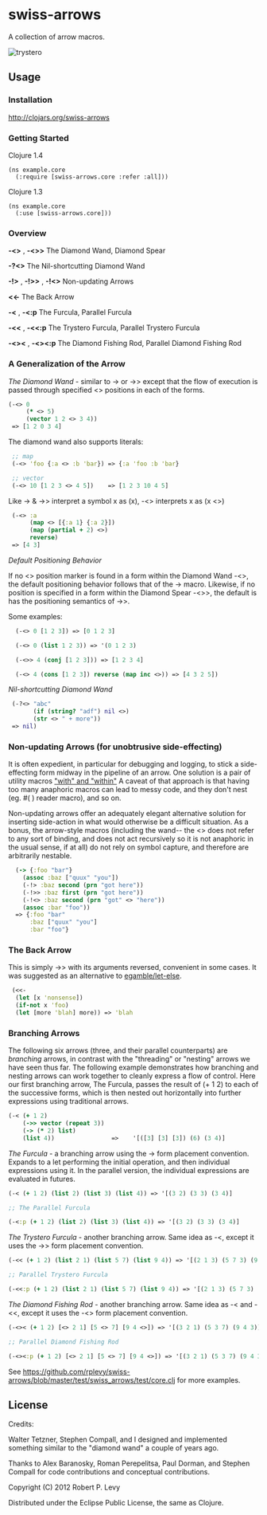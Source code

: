 # swiss-arrows

A collection of arrow macros.

![trystero](http://upload.wikimedia.org/wikipedia/en/archive/a/a9/20060119154504!Trystero-small.png)

## Usage

### Installation

http://clojars.org/swiss-arrows

### Getting Started

Clojure 1.4
```
(ns example.core
  (:require [swiss-arrows.core :refer :all]))
```

Clojure 1.3
```
(ns example.core
  (:use [swiss-arrows.core]))
```

### Overview

**-<>** , **-<>>** The Diamond Wand, Diamond Spear

**-?<>** The Nil-shortcutting Diamond Wand

**-!>** , **-!>>** , **-!<>** Non-updating Arrows

**<<-** The Back Arrow

**-<** , **-<:p** The Furcula, Parallel Furcula

**-<<** , **-<<:p** The Trystero Furcula, Parallel Trystero Furcula

**-<><** , **-<><:p** The Diamond Fishing Rod, Parallel Diamond Fishing Rod

### A Generalization of the Arrow

*The Diamond Wand* - similar to -> or ->> except that the flow of execution
is passed through specified <> positions in each of the forms.

```clojure
(-<> 0
     (* <> 5)
     (vector 1 2 <> 3 4))
 => [1 2 0 3 4]
```

The diamond wand also supports literals:

```clojure
 ;; map
 (-<> 'foo {:a <> :b 'bar}) => {:a 'foo :b 'bar}

 ;; vector
 (-<> 10 [1 2 3 <> 4 5])    => [1 2 3 10 4 5]
```

Like -> & ->> interpret a symbol x as (x), -<> interprets x as (x <>)

```clojure
 (-<> :a
      (map <> [{:a 1} {:a 2}])
      (map (partial + 2) <>)
      reverse)
 => [4 3]
```

*Default Positioning Behavior*

If no <> position marker is found in a form within the Diamond Wand -<>, the
default positioning behavior follows that of the -> macro. Likewise, if no
position is specified in a form within the Diamond Spear -<>>, the default is
has the positioning semantics of ->>.

Some examples:

```clojure
  (-<> 0 [1 2 3]) => [0 1 2 3]

  (-<> 0 (list 1 2 3)) => '(0 1 2 3)

  (-<>> 4 (conj [1 2 3])) => [1 2 3 4]

  (-<> 4 (cons [1 2 3]) reverse (map inc <>)) => [4 3 2 5])
```

*Nil-shortcutting Diamond Wand*

```clojure
 (-?<> "abc"
       (if (string? "adf") nil <>)
       (str <> " + more"))
 => nil)
```

### Non-updating Arrows (for unobtrusive side-effecting)

It is often expedient, in particular for debugging and logging, to stick a
side-effecting form midway in the pipeline of an arrow.  One solution is a
pair of utility macros ["with" and "within"](https://gist.github.com/3021378)
A caveat of that approach is that having too many anaphoric macros can lead
to messy code, and they don't nest (eg. #( ) reader macro), and so on.

Non-updating arrows offer an adequately elegant alternative solution for
inserting side-action in what would otherwise be a difficult situation.
As a bonus, the arrow-style macros (including the wand-- the <> does not refer
to any sort of binding, and does not act recursively so it is not anaphoric
in the usual sense, if at all) do not rely on symbol capture, and therefore
are arbitrarily nestable.


```clojure
  (-> {:foo "bar"}
    (assoc :baz ["quux" "you"])
    (-!> :baz second (prn "got here"))
    (-!>> :baz first (prn "got here"))
    (-!<> :baz second (prn "got" <> "here"))
    (assoc :bar "foo"))
  => {:foo "bar"
      :baz ["quux" "you"]
      :bar "foo"}
```

### The Back Arrow

This is simply ->> with its arguments reversed, convenient in some cases.
It was suggested as an alternative to
[egamble/let-else](http://github.com/egamble/let-else).

```clojure
 (<<-
  (let [x 'nonsense])
  (if-not x 'foo)
  (let [more 'blah] more)) => 'blah
```

### Branching Arrows

The following six arrows (three, and their parallel counterparts) are
*branching* arrows, in contrast with the "threading" or "nesting" arrows we
have seen thus far.  The following example demonstrates how branching and
nesting arrows can work together to cleanly express a flow of control. Here
our first branching arrow, The Furcula, passes the result of (+ 1 2) to each
of the successive forms, which is then nested out horizontally into further
expressions using traditional arrows.

```clojure
(-< (+ 1 2)
    (->> vector (repeat 3))
    (-> (* 2) list)
    (list 4))                =>    '[([3] [3] [3]) (6) (3 4)]
```


*The Furcula* - a branching arrow using the -> form placement convention.
Expands to a let performing the initial operation, and then individual
expressions using it. In the parallel version, the individual expressions are
 evaluated in futures.

```clojure
(-< (+ 1 2) (list 2) (list 3) (list 4)) => '[(3 2) (3 3) (3 4)]

;; The Parallel Furcula

(-<:p (+ 1 2) (list 2) (list 3) (list 4)) => '[(3 2) (3 3) (3 4)]
```

*The Trystero Furcula* - another branching arrow. Same idea as -<, except it
uses the ->> form placement convention.

```clojure
(-<< (+ 1 2) (list 2 1) (list 5 7) (list 9 4)) => '[(2 1 3) (5 7 3) (9 4 3)]

;; Parallel Trystero Furcula

(-<<:p (+ 1 2) (list 2 1) (list 5 7) (list 9 4)) => '[(2 1 3) (5 7 3) (9 4 3)]
```

*The Diamond Fishing Rod* - another branching arrow. Same idea as -< and -<<,
except it uses the -<> form placement convention.

```clojure
(-<>< (+ 1 2) [<> 2 1] [5 <> 7] [9 4 <>]) => '[(3 2 1) (5 3 7) (9 4 3)]

;; Parallel Diamond Fishing Rod

(-<><:p (+ 1 2) [<> 2 1] [5 <> 7] [9 4 <>]) => '[(3 2 1) (5 3 7) (9 4 3)]
```

See https://github.com/rplevy/swiss-arrows/blob/master/test/swiss_arrows/test/core.clj for more examples.

## License

Credits:

Walter Tetzner, Stephen Compall, and I designed and implemented something
similar to the "diamond wand" a couple of years ago.

Thanks to Alex Baranosky, Roman Perepelitsa, Paul Dorman, and Stephen Compall
for code contributions and conceptual contributions.

Copyright (C) 2012 Robert P. Levy

Distributed under the Eclipse Public License, the same as Clojure.
